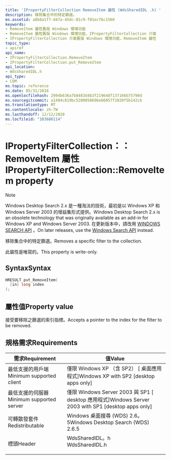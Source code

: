 ```yaml
---
title: 'IPropertyFilterCollection RemoveItem 屬性 (WdsSharedIDL .h) '
description: 移除集合中的特定篩選。
ms.assetid: a8b8a1f7-d47a-45dc-81c9-f01ecf6c1560
keywords:
- RemoveItem 屬性舊版 Windows 環境功能
- RemoveItem 屬性舊版 Windows 環境功能，IPropertyFilterCollection 介面
- IPropertyFilterCollection 介面舊版 Windows 環境功能，RemoveItem 屬性
topic_type:
- apiref
api_name:
- IPropertyFilterCollection.RemoveItem
- IPropertyFilterCollection.put_RemoveItem
api_location:
- WdsSharedIDL.h
api_type:
- COM
ms.topic: reference
ms.date: 05/31/2018
ms.openlocfilehash: 2994b636a7b8483d4b3f219648f137166b75790d
ms.sourcegitcommit: a1494c819bc5200050696e66057f1020f5b142cb
ms.translationtype: MT
ms.contentlocale: zh-TW
ms.lasthandoff: 12/12/2020
ms.locfileid: "103686114"
---
```

# <a name="ipropertyfiltercollectionremoveitem-property"></a><span data-ttu-id="5276d-106">IPropertyFilterCollection：： RemoveItem 屬性</span><span class="sxs-lookup"><span data-stu-id="5276d-106">IPropertyFilterCollection::RemoveItem property</span></span>

> [!NOTE]
> <span data-ttu-id="5276d-107">Windows Desktop Search 2.x 是一種淘汰的技術，最初是以 Windows XP 和 Windows Server 2003 的增益集形式提供。</span><span class="sxs-lookup"><span data-stu-id="5276d-107">Windows Desktop Search 2.x is an obsolete technology that was originally available as an add-in for Windows XP and Windows Server 2003.</span></span> <span data-ttu-id="5276d-108">在更新版本中，請改用 [WINDOWS SEARCH API](../search/-search-reference-entry-page.md) 。</span><span class="sxs-lookup"><span data-stu-id="5276d-108">On later releases, use the [Windows Search API](../search/-search-reference-entry-page.md) instead.</span></span> 

<span data-ttu-id="5276d-109">移除集合中的特定篩選。</span><span class="sxs-lookup"><span data-stu-id="5276d-109">Removes a specific filter to the collection.</span></span>

<span data-ttu-id="5276d-110">此屬性是唯寫的。</span><span class="sxs-lookup"><span data-stu-id="5276d-110">This property is write-only.</span></span>

## <a name="syntax"></a><span data-ttu-id="5276d-111">Syntax</span><span class="sxs-lookup"><span data-stu-id="5276d-111">Syntax</span></span>


```C++
HRESULT put_RemoveItem(
  [in] long index
);
```



## <a name="property-value"></a><span data-ttu-id="5276d-112">屬性值</span><span class="sxs-lookup"><span data-stu-id="5276d-112">Property value</span></span>

<span data-ttu-id="5276d-113">接受要移除之篩選的索引指標。</span><span class="sxs-lookup"><span data-stu-id="5276d-113">Accepts a pointer to the index for the filter to be removed.</span></span>

## <a name="requirements"></a><span data-ttu-id="5276d-114">規格需求</span><span class="sxs-lookup"><span data-stu-id="5276d-114">Requirements</span></span>



| <span data-ttu-id="5276d-115">需求</span><span class="sxs-lookup"><span data-stu-id="5276d-115">Requirement</span></span> | <span data-ttu-id="5276d-116">值</span><span class="sxs-lookup"><span data-stu-id="5276d-116">Value</span></span> |
|-------------------------------------|-------------------------------------------------------------------------------------------|
| <span data-ttu-id="5276d-117">最低支援的用戶端</span><span class="sxs-lookup"><span data-stu-id="5276d-117">Minimum supported client</span></span><br/> | <span data-ttu-id="5276d-118">僅限 Windows XP （含 SP2） \[ 桌面應用程式\]</span><span class="sxs-lookup"><span data-stu-id="5276d-118">Windows XP with SP2 \[desktop apps only\]</span></span><br/>                                      |
| <span data-ttu-id="5276d-119">最低支援的伺服器</span><span class="sxs-lookup"><span data-stu-id="5276d-119">Minimum supported server</span></span><br/> | <span data-ttu-id="5276d-120">僅限 Windows Server 2003 與 SP1 \[ desktop 應用程式\]</span><span class="sxs-lookup"><span data-stu-id="5276d-120">Windows Server 2003 with SP1 \[desktop apps only\]</span></span><br/>                             |
| <span data-ttu-id="5276d-121">可轉散發套件</span><span class="sxs-lookup"><span data-stu-id="5276d-121">Redistributable</span></span><br/>          | <span data-ttu-id="5276d-122">Windows 桌面搜尋 (WDS) 2.6。5</span><span class="sxs-lookup"><span data-stu-id="5276d-122">Windows Desktop Search (WDS) 2.6.5</span></span><br/>                                             |
| <span data-ttu-id="5276d-123">標頭</span><span class="sxs-lookup"><span data-stu-id="5276d-123">Header</span></span><br/>                   | <dl> <span data-ttu-id="5276d-124"><dt>WdsSharedIDL。h</dt></span><span class="sxs-lookup"><span data-stu-id="5276d-124"><dt>WdsSharedIDL.h</dt></span></span> </dl> |



 

 





